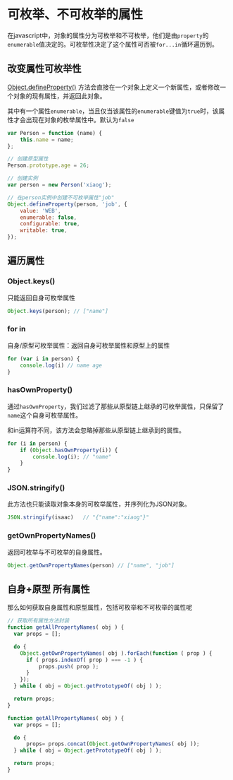 # 可枚举、不可枚举的属性

在javascript中，对象的属性分为可枚举和不可枚举，他们是由`property`的`enumerable`值决定的。可枚举性决定了这个属性可否被`for...in`循环遍历到。

## 改变属性可枚举性

[Object.defineProperty()](https://developer.mozilla.org/zh-CN/docs/Web/JavaScript/Reference/Global_Objects/Object/defineProperty?_blank) 
方法会直接在一个对象上定义一个新属性，或者修改一个对象的现有属性，并返回此对象。

其中有一个属性`enumerable`，当且仅当该属性的`enumerable`键值为`true`时，该属性才会出现在对象的枚举属性中。默认为`false`


```js
var Person = function (name) {
    this.name = name;
};

// 创建原型属性
Person.prototype.age = 26;

// 创建实例
var person = new Person('xiaog');

// 在person实例中创建不可枚举属性"job"
Object.defineProperty(person, 'job', {
    value: 'WEB',
    enumerable: false,
    configurable: true,
    writable: true,
});
```

## 遍历属性

### Object.keys()

只能返回自身可枚举属性

```js
Object.keys(person); // ["name"]
```

### for in

自身/原型可枚举属性：返回自身可枚举属性和原型上的属性

```js
for (var i in person) {
    console.log(i) // name age
}
```

### hasOwnProperty()

通过`hasOwnProperty`，我们过滤了那些从原型链上继承的可枚举属性，只保留了`name`这个自身可枚举属性。

和in运算符不同，该方法会忽略掉那些从原型链上继承到的属性。

```js
for (i in person) {
    if (Object.hasOwnProperty(i)) {
        console.log(i); // "name"
    }
}
```

### JSON.stringify()

此方法也只能读取对象本身的可枚举属性，并序列化为JSON对象。

```js
JSON.stringify(isaac)   // "{"name":"xiaog"}"
```

### getOwnPropertyNames()

返回可枚举与不可枚举的自身属性。

```js
Object.getOwnPropertyNames(person) // ["name", "job"]
```

## 自身+原型 所有属性

那么如何获取自身属性和原型属性，包括可枚举和不可枚举的属性呢

```js
// 获取所有属性方法封装
function getAllPropertyNames( obj ) {
  var props = [];

  do {
    Object.getOwnPropertyNames( obj ).forEach(function ( prop ) {
      if ( props.indexOf( prop ) === -1 ) {
          props.push( prop );
      }
    });
  } while ( obj = Object.getPrototypeOf( obj ) );

  return props;
}

function getAllPropertyNames( obj ) {
  var props = [];

  do {
      props= props.concat(Object.getOwnPropertyNames( obj ));
  } while ( obj = Object.getPrototypeOf( obj ) );

  return props;
}
```